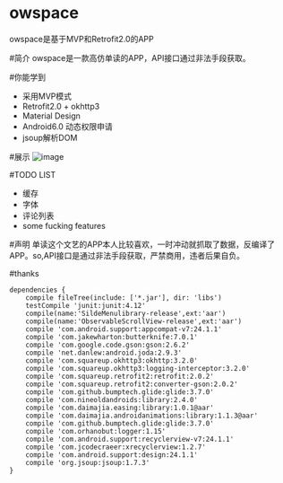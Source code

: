 # owspace
owspace是基于MVP和Retrofit2.0的APP

#简介
owspace是一款高仿单读的APP，API接口通过非法手段获取。<br>

#你能学到
* 采用MVP模式
* Retrofit2.0 + okhttp3
* Material Design
* Android6.0 动态权限申请
* jsoup解析DOM

#展示
![image](https://github.com/babylikebird/owspace/blob/master/owspace.gif)

#TODO LIST
* 缓存
* 字体
* 评论列表
* some fucking features

#声明
单读这个文艺的APP本人比较喜欢，一时冲动就抓取了数据，反编译了APP。so,API接口是通过非法手段获取，严禁商用，违者后果自负。<br>

#thanks
```
dependencies {
    compile fileTree(include: ['*.jar'], dir: 'libs')
    testCompile 'junit:junit:4.12'
    compile(name:'SildeMenulibrary-release',ext:'aar')
    compile(name:'ObservableScrollView-release',ext:'aar')
    compile 'com.android.support:appcompat-v7:24.1.1'
    compile 'com.jakewharton:butterknife:7.0.1'
    compile 'com.google.code.gson:gson:2.6.2'
    compile 'net.danlew:android.joda:2.9.3'
    compile 'com.squareup.okhttp3:okhttp:3.2.0'
    compile 'com.squareup.okhttp3:logging-interceptor:3.2.0'
    compile 'com.squareup.retrofit2:retrofit:2.0.2'
    compile 'com.squareup.retrofit2:converter-gson:2.0.2'
    compile 'com.github.bumptech.glide:glide:3.7.0'
    compile 'com.nineoldandroids:library:2.4.0'
    compile 'com.daimajia.easing:library:1.0.1@aar'
    compile 'com.daimajia.androidanimations:library:1.1.3@aar'
    compile 'com.github.bumptech.glide:glide:3.7.0'
    compile 'com.orhanobut:logger:1.15'
    compile 'com.android.support:recyclerview-v7:24.1.1'
    compile 'com.jcodecraeer:xrecyclerview:1.2.7'
    compile 'com.android.support:design:24.1.1'
    compile 'org.jsoup:jsoup:1.7.3'
}
```

